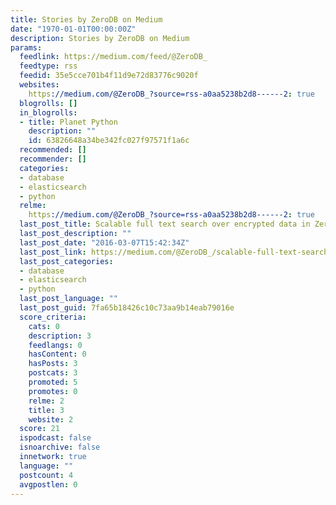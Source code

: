 ```yaml
---
title: Stories by ZeroDB on Medium
date: "1970-01-01T00:00:00Z"
description: Stories by ZeroDB on Medium
params:
  feedlink: https://medium.com/feed/@ZeroDB_
  feedtype: rss
  feedid: 35e5cce701b4f11d9e72d83776c9020f
  websites:
    https://medium.com/@ZeroDB_?source=rss-a0aa5238b2d8------2: true
  blogrolls: []
  in_blogrolls:
  - title: Planet Python
    description: ""
    id: 63826648a34be342fc027f97571f1a6c
  recommended: []
  recommender: []
  categories:
  - database
  - elasticsearch
  - python
  relme:
    https://medium.com/@ZeroDB_?source=rss-a0aa5238b2d8------2: true
  last_post_title: Scalable full text search over encrypted data in ZeroDB
  last_post_description: ""
  last_post_date: "2016-03-07T15:42:34Z"
  last_post_link: https://medium.com/@ZeroDB_/scalable-full-text-search-over-encrypted-data-cb2b5dd5bce2?source=rss-a0aa5238b2d8------2
  last_post_categories:
  - database
  - elasticsearch
  - python
  last_post_language: ""
  last_post_guid: 7fa65b18426c10c73aa9b14eab79016e
  score_criteria:
    cats: 0
    description: 3
    feedlangs: 0
    hasContent: 0
    hasPosts: 3
    postcats: 3
    promoted: 5
    promotes: 0
    relme: 2
    title: 3
    website: 2
  score: 21
  ispodcast: false
  isnoarchive: false
  innetwork: true
  language: ""
  postcount: 4
  avgpostlen: 0
---
```

